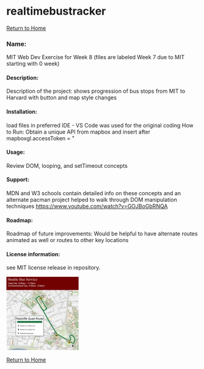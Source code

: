 # realtimebustracker
[Return to Home](https://scottbdavis.github.io/scottbdavis/)
### Name: 
MIT Web Dev Exercise for Week 8 (files are labeled Week 7 due to MIT starting with 0 week)

#### Description: 
Description of the project: shows progression of bus stops from MIT to Harvard with button and map style changes

#### Installation: 
load files in preferred IDE - VS Code was used for the original coding
How to Run: Obtain a unique API from mapbox and insert after mapboxgl.accessToken = "

#### Usage: 
Review DOM, looping, and setTimeout concepts

#### Support: 
MDN and W3 schools contain detailed info on these concepts and an alternate pacman project helped to walk through DOM manipulation techniques https://www.youtube.com/watch?v=GOJBoGbRNQA

#### Roadmap: 
Roadmap of future improvements: Would be helpful to have alternate routes animated as well or routes to other key locations

#### License information: 
see MIT license release in repository.

![bus stop image](bostonBusStop.jpg "bus stop")




[Return to Home](linkurl)
